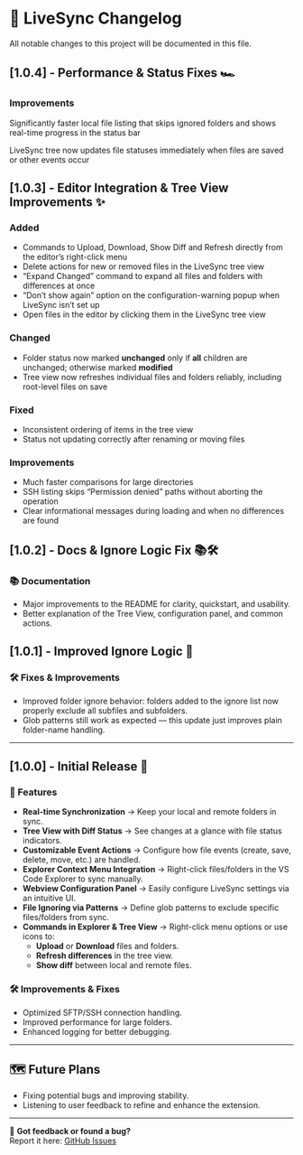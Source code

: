 # 📢 LiveSync Changelog

All notable changes to this project will be documented in this file.

## [1.0.4] - Performance & Status Fixes 🏎️

### Improvements

Significantly faster local file listing that skips ignored folders and shows real-time progress in the status bar

LiveSync tree now updates file statuses immediately when files are saved or other events occur

## [1.0.3] - Editor Integration & Tree View Improvements ✨

### Added
- Commands to Upload, Download, Show Diff and Refresh directly from the editor’s right-click menu  
- Delete actions for new or removed files in the LiveSync tree view  
- “Expand Changed” command to expand all files and folders with differences at once  
- “Don’t show again” option on the configuration-warning popup when LiveSync isn’t set up  
- Open files in the editor by clicking them in the LiveSync tree view  

### Changed
- Folder status now marked **unchanged** only if **all** children are unchanged; otherwise marked **modified**  
- Tree view now refreshes individual files and folders reliably, including root-level files on save  

### Fixed
- Inconsistent ordering of items in the tree view  
- Status not updating correctly after renaming or moving files  

### Improvements
- Much faster comparisons for large directories  
- SSH listing skips “Permission denied” paths without aborting the operation  
- Clear informational messages during loading and when no differences are found  

## [1.0.2] - Docs & Ignore Logic Fix 📚🛠

### 📚 Documentation

- Major improvements to the README for clarity, quickstart, and usability.
- Better explanation of the Tree View, configuration panel, and common actions.

## [1.0.1] - Improved Ignore Logic 🧹

### 🛠 Fixes & Improvements

- Improved folder ignore behavior: folders added to the ignore list now properly exclude all subfiles and subfolders.
- Glob patterns still work as expected — this update just improves plain folder-name handling.

---

## [1.0.0] - Initial Release 🚀

### 🎉 Features

- **Real-time Synchronization** → Keep your local and remote folders in sync.
- **Tree View with Diff Status** → See changes at a glance with file status indicators.
- **Customizable Event Actions** → Configure how file events (create, save, delete, move, etc.) are handled.
- **Explorer Context Menu Integration** → Right-click files/folders in the VS Code Explorer to sync manually.
- **Webview Configuration Panel** → Easily configure LiveSync settings via an intuitive UI.
- **File Ignoring via Patterns** → Define glob patterns to exclude specific files/folders from sync.
- **Commands in Explorer & Tree View** → Right-click menu options or use icons to:
  - **Upload** or **Download** files and folders.
  - **Refresh differences** in the tree view.
  - **Show diff** between local and remote files.

### 🛠 Improvements & Fixes

- Optimized SFTP/SSH connection handling.
- Improved performance for large folders.
- Enhanced logging for better debugging.

---

## 🗺️ Future Plans

- Fixing potential bugs and improving stability.
- Listening to user feedback to refine and enhance the extension.

---

📌 **Got feedback or found a bug?**  
Report it here: [GitHub Issues](https://github.com/a-gior/LiveSync/issues)
